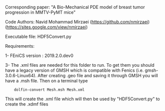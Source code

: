 Corresponding paper: "A Bio-Mechanical PDE model of breast tumor progression in MMTV-PyMT mice"

Code Authors: Navid Mohammad Mirzaei (https://github.com/nmirzaei) (https://sites.google.com/view/nmirzaei)

Executable file: HDF5Convert.py

Requirements:

1- FEniCS version : 2019.2.0.dev0

3- The .xml files are needed for this folder to run. To get them you should have a legacy version of GMSH which is compatible with Fenics (i.e. gmsh-3.0.6-Linux64). After creating .geo file and saving it through GMSH you will have a .msh file. Then on a terminal type

        dolfin-convert Mesh.msh Mesh.xml
        
This will create the .xml file which will then be used by "HDF5Convert.py" to create the .xdmf files
